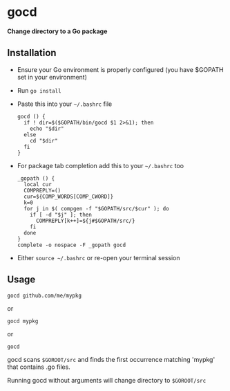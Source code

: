 # gocd
__Change directory to a Go package__

## Installation
  * Ensure your Go environment is properly configured (you have $GOPATH set in your environment)
  * Run `go install`
  * Paste this into your `~/.bashrc` file  
  
        gocd () {
          if ! dir=$($GOPATH/bin/gocd $1 2>&1); then
            echo "$dir"
          else
            cd "$dir"
          fi
        }
  * For package tab completion add this to your `~/.bashrc` too
  
  
        _gopath () {
          local cur
          COMPREPLY=()
          cur=${COMP_WORDS[COMP_CWORD]}
          k=0
          for j in $( compgen -f "$GOPATH/src/$cur" ); do
            if [ -d "$j" ]; then
              COMPREPLY[k++]=${j#$GOPATH/src/}
            fi
          done
        }  
        complete -o nospace -F _gopath gocd
        
  * Either `source ~/.bashrc` or re-open your terminal session
  
                 
## Usage
    gocd github.com/me/mypkg
or

    gocd mypkg
or

    gocd

gocd scans `$GOROOT/src` and finds the first occurrence matching 'mypkg' that contains .go files.

Running gocd without arguments will change directory to `$GOROOT/src`

